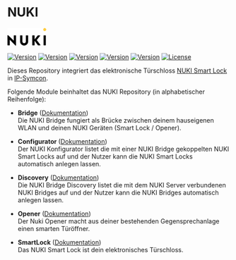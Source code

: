 # NUKI

[![Image](imgs/NUKI_Logo.png)](https://nuki.io/de/)  

[![Version](https://img.shields.io/badge/Symcon_Version-5.1>-red.svg)](https://www.symcon.de/service/dokumentation/entwicklerbereich/sdk-tools/sdk-php/)
[![Version](https://img.shields.io/badge/Module_Version-1.05-blue.svg)]()
[![Version](https://img.shields.io/badge/Module_Build-1008-blue.svg)]()
[![Version](https://img.shields.io/badge/Code-PHP-blue.svg)]()
[![Version](https://img.shields.io/badge/NUKI_API_Version-1.9-yellow.svg)](https://nuki.io/wp-content/uploads/2018/04/20180330-Bridge-API-v1.7.pdf)
[![License](https://img.shields.io/badge/License-CC%20BY--NC--SA%204.0-green.svg)](https://creativecommons.org/licenses/by-nc-sa/4.0/)

Dieses Repository integriert das elektronische Türschloss [NUKI Smart Lock](https://nuki.io/de/smart-lock/) in [IP-Symcon](https://www.symcon.de).  

Folgende Module beinhaltet das NUKI Repository (in alphabetischer Reihenfolge):

- __Bridge__ ([Dokumentation](Bridge))  
	Die NUKI Bridge fungiert als Brücke zwischen deinem hauseigenen WLAN und deinen NUKI Geräten (Smart Lock / Opener).

- __Configurator__ ([Dokumentation](Configurator))  
	Der NUKI Konfigurator listet die mit einer NUKI Bridge gekoppelten NUKI Smart Locks auf und der Nutzer kann die NUKI Smart Locks automatisch anlegen lassen.

- __Discovery__ ([Dokumentation](Discovery))  
	Die NUKI Bridge Discovery listet die mit dem NUKI Server verbundenen NUKI Bridges auf und der Nutzer kann die NUKI Bridges automatisch anlegen lassen.

- __Opener__ ([Dokumentation](Opener))  
  	Der Nuki Opener macht aus deiner bestehenden Gegensprechanlage einen smarten Türöffner.
  		
- __SmartLock__ ([Dokumentation](SmartLock))  
  	Das NUKI Smart Lock ist dein elektronisches Türschloss.
  	